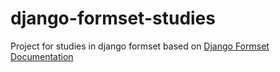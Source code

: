 # django-formset-studies


Project for studies in django formset based on <a href='https://docs.djangoproject.com/en/4.2/topics/forms/formsets/'>Django Formset Documentation</a>
